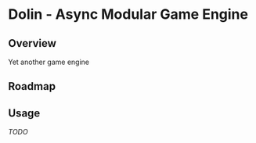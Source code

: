 # Dolin - Async Modular Game Engine

## Overview
Yet another game engine 
## Roadmap

## Usage
*TODO*